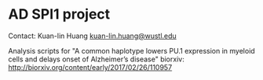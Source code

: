 # AD SPI1 project
Contact: Kuan-lin Huang <kuan-lin.huang@wustl.edu>

Analysis scripts for "A common haplotype lowers PU.1 expression in myeloid cells and delays onset of Alzheimer’s disease"
biorxiv: http://biorxiv.org/content/early/2017/02/26/110957
